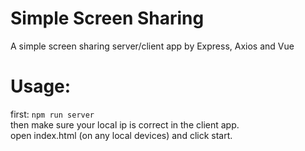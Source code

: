 # Simple Screen Sharing
A simple screen sharing server/client app by Express, Axios and Vue   
# Usage:
first:
``` npm run server ```   
then make sure your local ip is correct in the client app.   
open index.html (on any local devices) and click start.
